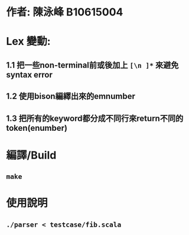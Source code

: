 # 作者: 陳泳峰 B10615004

# Lex 變動:
## 1.1 把一些non-terminal前或後加上 ``[\n ]*`` 來避免syntax error
## 1.2 使用bison編繹出來的emnumber
## 1.3 把所有的keyword都分成不同行來return不同的token(enumber)

# 編譯/Build
## `` make ``

# 使用說明
## `` ./parser < testcase/fib.scala `` 